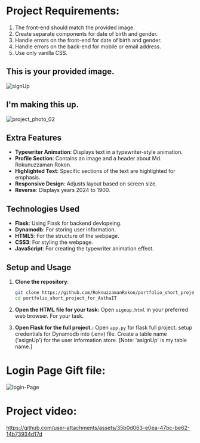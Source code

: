 # Project Requirements:
 1. The front-end should match the provided image.
 2. Create separate components for date of birth and gender.
 3. Handle errors on the front-end for date of birth and gender.
 4. Handle errors on the back-end for mobile or email address.
 5. Use only vanilla CSS.

   
## This is your provided image.

![signUp](https://github.com/user-attachments/assets/55c1fa35-1261-4c7b-87c7-283d262c148a)


## I'm making this up.

![project_photo_02](https://github.com/user-attachments/assets/dcf24b11-2c53-419b-aca4-4f83c3898c88)




## Extra Features

- **Typewriter Animation**: Displays text in a typewriter-style animation.
- **Profile Section**: Contains an image and a header about Md. Rokunuzzaman Rokon.
- **Highlighted Text**: Specific sections of the text are highlighted for emphasis.
- **Responsive Design**: Adjusts layout based on screen size.
- **Reverse**: Displays years 2024 to 1900.

## Technologies Used

- **Flask**: Using Flask for backend devlopeing.
- **Dynamodb**: For storing user information.
- **HTML5**: For the structure of the webpage.
- **CSS3**: For styling the webpage.
- **JavaScript**: For creating the typewriter animation effect.


## Setup and Usage

1. **Clone the repository**:
    ```sh
    git clone https://github.com/RoknuzzamanRokon/portfolio_short_project_for_AsthaIT.git
    cd portfolio_short_project_for_AsthaIT
    ```

2. **Open the HTML file for your task:**
    Open `signup.html` in your preferred web browser. For your task.

3. **Open Flask for the full project.:**
   Open `app.py` for flask full project.
   setup credentials for Dynamodb into (.env) file.
   Create a table name ('asignUp') for the user information store. [Note: 'asignUp' is my table name.]






# Login Page Gift file:
   ![login-Page](https://github.com/user-attachments/assets/f9ee9118-d3c9-40c6-95f2-0695e7e4d2c7)


# Project video:
  https://github.com/user-attachments/assets/35b0d063-e0ea-47bc-be62-14b73934d17d


  
   
